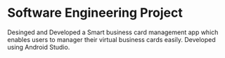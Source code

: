 # Software Engineering Project

Desinged and Developed a Smart business card management app which enables users to manager their virtual business cards easily. Developed using Android Studio.
